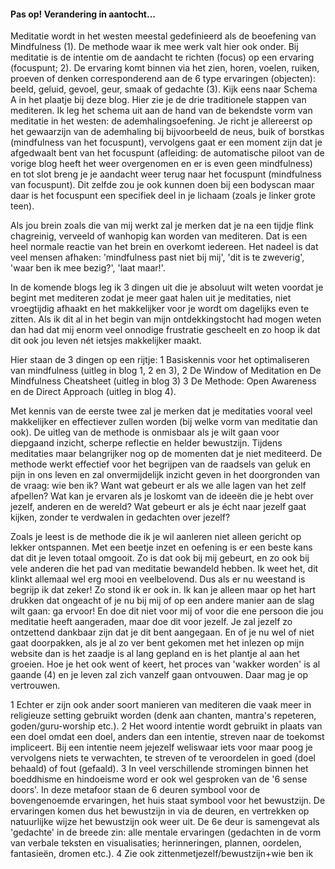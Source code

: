 #### Pas op! Verandering in aantocht...

Meditatie wordt in het westen meestal gedefinieerd als de beoefening van Mindfulness (1). De methode waar ik mee werk valt hier ook onder. Bij meditatie is de intentie om de aandacht te richten (focus) op een ervaring (focuspunt; 2). De ervaring komt binnen via het zien, horen, voelen, ruiken, proeven of denken corresponderend aan de 6 type ervaringen (objecten): beeld, geluid, gevoel, geur, smaak of gedachte (3). Kijk eens naar Schema A in het plaatje bij deze blog. Hier zie je de drie traditionele stappen van mediteren. Ik leg het schema uit aan de hand van de bekendste vorm van meditatie in het westen: de ademhalingsoefening. Je richt je allereerst op het gewaarzijn van de ademhaling bij bijvoorbeeld de neus, buik of borstkas (mindfulness van het focuspunt), vervolgens gaat er een moment zijn dat je afgedwaalt bent van het focuspunt (afleiding: de automatische piloot van de vorige blog heeft het weer overgenomen en er is even geen mindfulness) en tot slot breng je je aandacht weer terug naar het focuspunt (mindfulness van focuspunt). Dit zelfde zou je ook kunnen doen bij een bodyscan maar daar is het focuspunt een specifiek deel in je lichaam (zoals je linker grote teen). 

Als jou brein zoals die van mij werkt zal je merken dat je na een tijdje flink chagreinig, verveeld of wanhopig kan worden van mediteren. Dat is een heel normale reactie van het brein en overkomt iedereen. Het nadeel is dat veel mensen afhaken: 'mindfulness past niet bij mij', 'dit is te zweverig', 'waar ben ik mee bezig?', 'laat maar!'. 

In de komende blogs leg ik 3 dingen uit die je absoluut wilt weten voordat je begint met mediteren zodat je meer gaat halen uit je meditaties, niet vroegtijdig afhaakt en het makkelijker voor je wordt om dagelijks even te zitten. Als ik dit al in het begin van mijn ontdekkingstocht had mogen weten dan had dat mij enorm veel onnodige frustratie gescheelt en zo hoop ik dat dit ook jou leven nét ietsjes makkelijker maakt.

Hier staan de 3 dingen op een rijtje: 
1 Basiskennis voor het optimaliseren van mindfulness (uitleg in blog 1, 2 en 3), 
2 De Window of Meditation en De Mindfulness Cheatsheet (uitleg in blog 3) 
3 De Methode: Open Awareness en de Direct Approach (uitleg in blog 4).

Met kennis van de eerste twee zal je merken dat je meditaties vooral veel makkelijker en effectiever zullen worden (bij welke vorm van meditatie dan ook). De uitleg van de methode is onmisbaar als je wilt gaan voor diepgaand inzicht, scherpe reflectie en helder bewustzijn. Tijdens meditaties maar belangrijker nog op de momenten dat je niet mediteerd. De methode werkt effectief voor het begrijpen van de raadsels van geluk en pijn in ons leven en zal onvermijdelijk inzicht geven in het doorgronden van de vraag: wie ben ik? Want wat gebeurt er als we alle lagen van het zelf afpellen? Wat kan je ervaren als je loskomt van de ideeën die je hebt over jezelf, anderen en de wereld? Wat gebeurt er als je écht naar jezelf gaat kijken, zonder te verdwalen in gedachten over jezelf? 

Zoals je leest is de methode die ik je wil aanleren niet alleen gericht op lekker ontspannen. Met een beetje inzet en oefening is er een beste kans dat dit je leven totaal omgooit. Zo is dat ook bij mij gebeurt, en zo ook bij vele anderen die het pad van meditatie bewandeld hebben. Ik weet het, dit klinkt allemaal wel erg mooi en veelbelovend. Dus als er nu weestand is begrijp ik dat zeker! Zo stond ik er ook in. Ik kan je alleen maar op het hart drukken dat ongeacht of je nu bij mij of op een andere manier aan de slag wilt gaan: ga ervoor! En doe dit niet voor mij of voor die ene persoon die jou meditatie heeft aangeraden, maar doe dit voor jezelf. Je zal jezelf zo ontzettend dankbaar zijn dat je dit bent aangegaan. En of je nu wel of niet gaat doorpakken, als je al zo ver bent gekomen met het inlezen op mijn website dan is het zaadje is al lang gepland en is het plantje al aan het groeien. Hoe je het ook went of keert, het proces van 'wakker worden' is al gaande (4) en je leven zal zich vanzelf gaan ontvouwen. Daar mag je op vertrouwen.


1 Echter er zijn ook ander soort manieren van mediteren die vaak meer in religieuze setting gebruikt worden (denk aan chanten, mantra's repeteren, goden/guru-worship etc.). 
2 Het woord intentie wordt gebruikt in plaats van een doel omdat een doel, anders dan een intentie, streven naar de toekomst impliceert. Bij een intentie neem jejezelf weliswaar iets voor maar poog je vervolgens niets te verwachten, te streven of te veroordelen in goed (doel behaald) of fout (gefaald). 
3 In veel verschillende stromingen binnen het boeddhisme en hindoeisme word er ook wel gesproken van de '6 sense doors'. In deze metafoor staan de 6 deuren symbool voor de bovengenoemde ervaringen, het huis staat symbool voor het bewustzijn. De ervaringen komen dus het bewustzijn in via de deuren, en vertrekken op natuurlijke wijze het bewustzijn ook weer uit. De 6e deur is samengevat als 'gedachte' in de breede zin: alle mentale ervaringen (gedachten in de vorm van verbale teksten en visualisaties; herinneringen, plannen, oordelen, fantasieën, dromen etc.). 
4 Zie ook zittenmetjezelf/bewustzijn+wie ben ik
